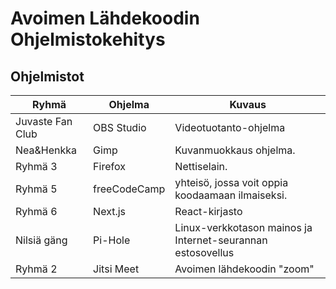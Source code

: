 # Avoimen Lähdekoodin Ohjelmistokehitys

## Ohjelmistot

| Ryhmä               | Ohjelma         | Kuvaus                                                      |
|---------------------|-----------------|-------------------------------------------------------------|
| Juvaste Fan Club    | OBS Studio      | Videotuotanto-ohjelma                                       |
| Nea&Henkka          | Gimp            | Kuvanmuokkaus ohjelma.                                      |
| Ryhmä 3             | Firefox         | Nettiselain.                                                |
| Ryhmä 5             | freeCodeCamp    | yhteisö, jossa voit oppia koodaamaan ilmaiseksi.            |
| Ryhmä 6             | Next.js         | React-kirjasto                                              |
| Nilsiä gäng         | Pi-Hole         | Linux-verkkotason mainos ja Internet-seurannan estosovellus |
| Ryhmä 2    |Jitsi Meet       | Avoimen lähdekoodin "zoom"             |
